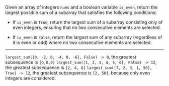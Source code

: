 Given an array of integers `nums` and a boolean variable `is_even`, return the largest possible sum of a subarray that satisfies the following conditions:

- If `is_even` is `True`, return the largest sum of a subarray consisting only of even integers, ensuring that no two consecutive elements are selected.
  
- If `is_even` is `False`, return the largest sum of any subarray (regardless of it is even or odd) where no two consecutive elements are selected.

****

```largest_sum([0, -2, 0, -4, 0, -6], False) -> 0```,  the greatest subsequence is ```[0,0,0]```
```largest_sum([1, 2, 3, 4, 5, 6], False) -> 12```,  the greatest subsequence is ```[2, 4, 6]```
```largest_sum([7, 2, 3, 1, 50], True) -> 12```, the greatest subsequence is ```[2, 50]```, because only even integers are considered.
